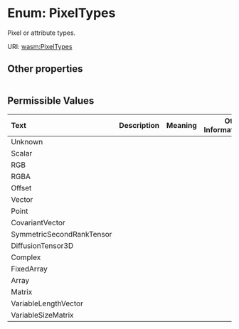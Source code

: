 
# Enum: PixelTypes


Pixel or attribute types.

URI: [wasm:PixelTypes](https://w3id.org/itk/wasmPixelTypes)


## Other properties

|  |  |  |
| --- | --- | --- |

## Permissible Values

| Text | Description | Meaning | Other Information |
| :--- | :---: | :---: | ---: |
| Unknown |  |  |  |
| Scalar |  |  |  |
| RGB |  |  |  |
| RGBA |  |  |  |
| Offset |  |  |  |
| Vector |  |  |  |
| Point |  |  |  |
| CovariantVector |  |  |  |
| SymmetricSecondRankTensor |  |  |  |
| DiffusionTensor3D |  |  |  |
| Complex |  |  |  |
| FixedArray |  |  |  |
| Array |  |  |  |
| Matrix |  |  |  |
| VariableLengthVector |  |  |  |
| VariableSizeMatrix |  |  |  |

